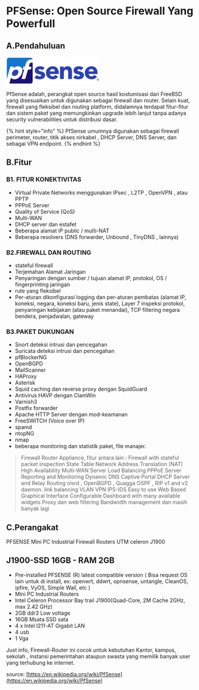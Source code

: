 # PFSense: Open Source Firewall Yang Powerfull

## A.Pendahuluan 

![logo Pfsense](../../.gitbook/assets/image%20%2836%29.png)

PfSense adalah, perangkat open source hasil kostumisasi dari FreeBSD yang disesuaikan untuk digunakan sebagai firewall dan router. Selain kuat, firewall yang fleksibel dan routing platform, didalamnya terdapat fitur-fitur dan sistem paket yang memungkinkan upgrade lebih lanjut tanpa adanya security vulnerabilities untuk distribusi dasar. 



{% hint style="info" %}
PfSense umumnya digunakan sebagai firewall perimeter, router, titik akses nirkabel , DHCP Server, DNS Server, dan sebagai VPN endpoint. 
{% endhint %}

## B.Fitur

### B1. **FITUR KONEKTIVITAS**

* Virtual Private Networks menggunakan IPsec , L2TP , OpenVPN , atau PPTP
* PPPoE Server
* Quality of Service \(QoS\)
* Multi-WAN
* DHCP server dan estafet
* Beberapa alamat IP public / multi-NAT
* Beberapa resolvers \(DNS forwarder, Unbound , TinyDNS , lainnya\)

###  B2.**FIREWALL DAN ROUTING**

* stateful firewall
* Terjemahan Alamat Jaringan
* Penyaringan dengan sumber / tujuan alamat IP, protokol, OS / fingerprinting jaringan
* rute yang fleksibel
* Per-aturan dikonfigurasi logging dan per-aturan pembatas \(alamat IP, koneksi, negara, koneksi baru, jenis state\), Layer 7 inspeksi protokol, penyaringan kebijakan \(atau paket menandai\), TCP filtering negara bendera, penjadwalan, gateway

###  B3.**PAKET DUKUNGAN** 

* Snort deteksi intrusi dan pencegahan
* Suricata deteksi intrusi dan pencegahan
* pfBlockerNG
* OpenBGPD
* MailScanner
* HAProxy
* Asterisk
* Squid caching dan reverse proxy dengan SquidGuard
* Antivirus HAVP dengan ClamWin
* Varnish3
* Postfix forwarder
* Apache HTTP Server dengan mod-keamanan
* FreeSWITCH \(Voice over IP\)
* spamd
* ntopNG
* nmap
* beberapa monitoring dan statistik paket, file manajer. 

> Firewall Router Appliance, fitur antara lain : Firewall with stateful packet inspection State Table Network Address Translation \(NAT\) High Availability Multi-WAN Server Load Balancing PPPoE Server Reporting and Monitoring Dynamic DNS Captive Portal DHCP Server and Relay Routing olsrd , OpenBGPD , Quagga OSPF , RIP v1 and v2 daemon. link balancing VLAN VPN IPS-IDS Easy to use Web Based Graphical Interface Configurable Dashboard with many available widgets Proxy dan web filtering Bandwidth management dan masih banyak lagi

## C.Perangakat 

PFSENSE Mini PC Industrial Firewall Routers UTM celeron J1900

## J1900-SSD 16GB - RAM 2GB

* Pre-installed PFSENSE \(R\) latest compatible version \( Bisa request OS lain untuk di install, ex: openwrt, ddwrt, opnsense, untangle, CleanOS, ipfire, VyOS, Simple Wall, etc \)
* Mini PC Industrial Routers
* Intel Celeron Processor Bay trail J1900\(Quad-Core, 2M Cache 2GHz, max 2.42 GHz\)
* 2GB ddr3 Low voltage
* 16GB Msata SSD sata
* 4 x Intel I211-AT Gigabit LAN
* 4 usb
* 1 Vga

Just info, Firewall-Router ini cocok untuk kebutuhan Kantor, kampus, sekolah , instansi pemerintahan ataupun swasta yang memilik banyak user yang terhubung ke internet.



source: [https://en.wikipedia.org/wiki/PfSense](https://en.wikipedia.org/wiki/PfSense)


